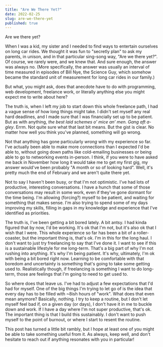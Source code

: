 ```yaml
---
title: "Are We There Yet?"
date: 2022-02-25
slug: are-we-there-yet
published: true
---
```


Are we there yet?  

When I was a kid, my sister and I needed to find ways to entertain ourselves on
long car rides. We thought it was fun to "secretly plan" to ask my parents, in
unison, and in that particular sing-song way, "Are we there yet?". Of course, we
rarely were, and we knew that. And sure enough, the answer was always no. (More
specifically, the answer was usually an interval of time measured in episodes of
Bill Nye, the Science Guy, which somehow became the standard unit of measurement
for long car rides in our family.) <!-- endexcerpt -->

But what, you might ask, does that anecdote have to do with programming, web
development, freelance work, or literally anything else you might expect me to
write about here?

The truth is, when I left my job to start down this whole freelance path, I had
a vague sense of how long things might take. I didn't set myself any real hard
deadlines, and I made sure that I was financially set up to be patient. But as
with anything, *the best laid schemes o’ mice an’ men. Gang aft a-gley*. Errm.
Not quite sure what that last bit means. But the gist is clear. No matter how
well you think you've planned, something will go wrong.

Not that anything has gone particularly *wrong* with my experience so far. I've
actually been able to make more connections than I expected I'd be able to,
without going down paths like cold-emailing businesses or being able to go to
networking events in-person. I think, if you were to have asked me back in
November how long it would take me to get my first gig, my answer would've been
probably "A month or so of looking hard". Well, it's pretty much the end of
February and we aren't quite there yet.

Not to say I haven't been busy, or that I'm not optimistic. I've had lots of
productive, interesting conversations. I have a hunch that some of those
conversations may result in some work, even if they've gone dormant for the time
being. I'm allowing (forcing?) myself to be patient, and waiting for something
that makes sense. I'm also trying to spend some of my days improving my skills,
filling in gaps in my knowledge and experience that I've identified as
priorities.

The truth is, I've been getting a bit bored lately. A bit antsy. I had kinda
figured that by now, I'd be working. It's ok that I'm not, but it's also ok that
I wish that I were. This whole experience so far has been a bit of a roller-coaster,
but the important thing is, that's ok. I'm in this for the long haul. I don't
want to just try freelancing to say that I've done it. I want to see if this is
a sustainable lifestyle for me long-term. That's a big part of why I'm not
rushing into anything. It's why I'm being patient. It's why, ultimately, I'm ok
with being a bit bored right now. Learning to be comfortable with that boredom
and uncertainty is something that's going to take some getting used to.
Realistically though, if freelancing is something I want to do long-term, those
are feelings that I'm going to need to get used to.

So where does that leave us. I've had to adjust a few expectations that I'd had
for myself. One of the big things I'm trying to let go of is the idea that every
day has to be filled with ~8ish hours of "work". What does that even mean
anymore? Basically, nothing. I try to keep a routine, but I don't let myself
feel bad if, on a given day (or days), I don't have it in me to buckle down and
work. If I have a day where I'm not super productive, that's ok. The important
thing is that I build this sustainably. I don't want to push myself to the point
of burnout, or where I start to resent the routine.

This post has turned a little bit rambly, but I hope at least one of you might
be able to take something useful from it. As always, keep well, and don't
hesitate to reach out if anything resonates with you in particular!
